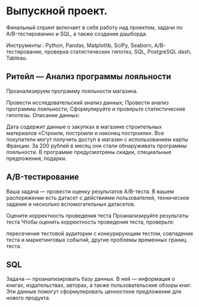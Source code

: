 # Выпускной проект.

Финальный спринт включает в себя работу над проектом, задачи по A/B-тестированию и SQL, а также создание дашборда.

Инструменты : Python, Pandas, Matplotlib, SciPy, Seaborn, A/B-тестирование, проверка статистических гипотез, SQL, PostgreSQL dash, Tableau.

## Ритейл — Анализ программы лояльности
Проанализируем программу лояльности магазина.

Провести исследовательский анализ данных;
Провести анализ программы лояльности;
Сформулируйте и проверьте статистические гипотезы.
Описание данных:

Дата содержит данные о закупках в магазине строительных материалов «Строили, построили и наконец построили». Все покупатели могут получить доступ в магазин с использованием карты Франции. За 200 рублей в месяц они стали обнаруживать программы лояльности. В программе предусмотрены скидки, специальные предложения, подарки.


## A/B-тестирование
Ваша задача — провести оценку результатов A/B-теста. В вашем распоряжении есть датасет с действиями пользователей, техническое задание и несколько вспомогательных датасетов.

Оцените корректность проведения теста
Проанализируйте результаты теста
Чтобы оценить корректность проведения теста, проверьте:

пересечение тестовой аудитории с конкурирующим тестом,
совпадение теста и маркетинговых событий, другие проблемы временных границ теста.

## SQL
Задача — проанализировать базу данных. В ней — информация о книгах, издательствах, авторах, а также пользовательские обзоры книг. Эти данные помогут сформулировать ценностное предложение для нового продукта.
